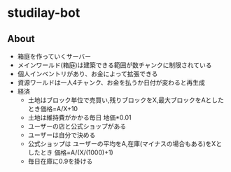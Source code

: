 # studilay-bot

## About

* 箱庭を作っていくサーバー
* メインワールド(箱庭)は建築できる範囲が数チャンクに制限されている
* 個人インベントリがあり、お金によって拡張できる
* 資源ワールドは一人4チャンク、お金を払うか日付が変わると再生成
* 経済
    * 土地はブロック単位で売買い,残りブロックをX,最大ブロックをAとしたとき価格=A/X+10
    * 土地は維持費がかかる毎日 地価*0.01
    * ユーザーの店と公式ショップがある
    * ユーザーは自分で決める
    * 公式ショップは ユーザーの平均をA,在庫(マイナスの場合もある)をXとしたとき 価格=A/(X/(1000)+1)
    * 毎日在庫に0.9を掛ける